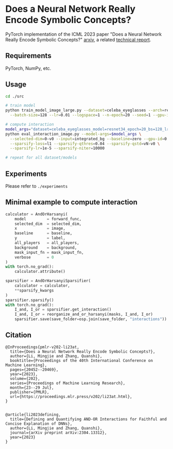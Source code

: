 # Does a Neural Network Really Encode Symbolic Concepts?

PyTorch implementation of the ICML 2023 paper "Does a Neural Network Really Encode Symbolic Concepts?" [arxiv](https://arxiv.org/abs/2302.13080), a related [technical report](https://arxiv.org/abs/2304.13312).

## Requirements

PyTorch, NumPy, etc.

## Usage

~~~bash
cd ./src

# train model
python train_model_image_large.py --dataset=celeba_eyeglasses --arch=resnet34 \
  --batch-size=128 --lr=0.01 --logspace=1 --n-epoch=20 --seed=1 --gpu-id=0

# compute interaction
model_args="dataset=celeba_eyeglasses_model=resnet34_epoch=20_bs=128_lr=0.01_logspace=1_seed=0"
python eval_interaction_image.py --model-args=$model_args \
  --selected-dim=0-v0 --input=integrated_bg --baseline=zero --gpu-id=0 \
  --sparsify-loss=l1 --sparsify-qthres=0.04 --sparsify-qstd=vN-v0 \
  --sparsify-lr=1e-5 --sparsify-niter=10000

# repeat for all dataset/models
~~~

## Experiments

Please refer to `./experiments`

## Minimal example to compute interaction

~~~python
calculator = AndOrHarsanyi(
	model         = forward_func, 
    selected_dim  = selected_dim,
    x             = image, 
    baseline      = baseline, 
    y             = label,
    all_players   = all_players, 
    background    = background,
    mask_input_fn = mask_input_fn, 
    verbose       = 0
)
with torch.no_grad():
	calculator.attribute()

sparsifier = AndOrHarsanyiSparsifier(
    calculator = calculator, 
    **sparsify_kwargs
)
sparsifier.sparsify()
with torch.no_grad():
    I_and, I_or = sparsifier.get_interaction()
    I_and, I_or = reorganize_and_or_harsanyi(masks, I_and, I_or)
    sparsifier.save(save_folder=osp.join(save_folder, "interactions"))
~~~

## Citation

~~~late
@InProceedings{pmlr-v202-li23at,
  title={Does a Neural Network Really Encode Symbolic Concepts?},
  author={Li, Mingjie and Zhang, Quanshi},
  booktitle={Proceedings of the 40th International Conference on Machine Learning},
  pages={20452--20469},
  year={2023},
  volume={202},
  series={Proceedings of Machine Learning Research},
  month={23--29 Jul},
  publisher={PMLR},
  url={https://proceedings.mlr.press/v202/li23at.html},
}


@article{li2023defining,
  title={Defining and Quantifying AND-OR Interactions for Faithful and Concise Explanation of DNNs},
  author={Li, Mingjie and Zhang, Quanshi},
  journal={arXiv preprint arXiv:2304.13312},
  year={2023}
}
~~~



